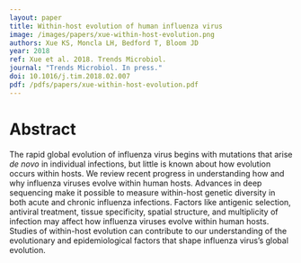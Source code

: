 ```yaml
---
layout: paper
title: Within-host evolution of human influenza virus
image: /images/papers/xue-within-host-evolution.png
authors: Xue KS, Moncla LH, Bedford T, Bloom JD
year: 2018
ref: Xue et al. 2018. Trends Microbiol.
journal: "Trends Microbiol. In press."
doi: 10.1016/j.tim.2018.02.007
pdf: /pdfs/papers/xue-within-host-evolution.pdf
---
```


# Abstract

The rapid global evolution of influenza virus begins with mutations that arise *de novo* in individual infections, but little is known about how evolution occurs within hosts. We review recent progress in understanding how and why influenza viruses evolve within human hosts. Advances in deep sequencing make it possible to measure within-host genetic diversity in both acute and chronic influenza infections. Factors like antigenic selection, antiviral treatment, tissue specificity, spatial structure, and multiplicity of infection may affect how influenza viruses evolve within human hosts. Studies of within-host evolution can contribute to our understanding of the evolutionary and epidemiological factors that shape influenza virus’s global evolution.
